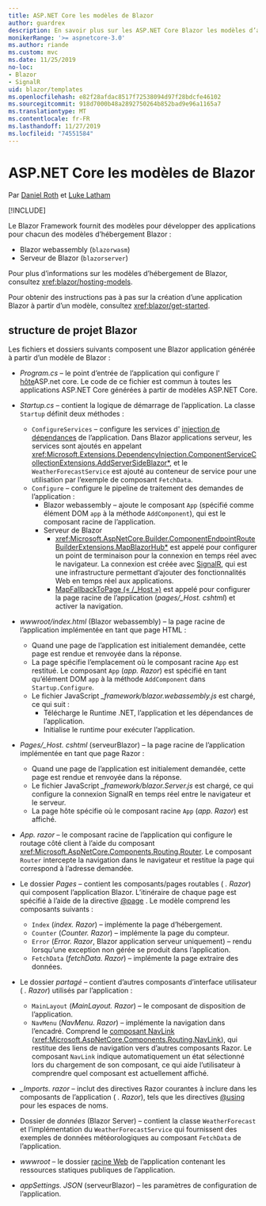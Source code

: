 ```yaml
---
title: ASP.NET Core les modèles de Blazor
author: guardrex
description: En savoir plus sur les ASP.NET Core Blazor les modèles d’application et la structure de projet Blazor.
monikerRange: '>= aspnetcore-3.0'
ms.author: riande
ms.custom: mvc
ms.date: 11/25/2019
no-loc:
- Blazor
- SignalR
uid: blazor/templates
ms.openlocfilehash: e82f28afdac8517f72538094d97f28bdcfe46102
ms.sourcegitcommit: 918d7000b48a2892750264b852bad9e96a1165a7
ms.translationtype: MT
ms.contentlocale: fr-FR
ms.lasthandoff: 11/27/2019
ms.locfileid: "74551584"
---
```

# <a name="aspnet-core-opno-locblazor-templates"></a>ASP.NET Core les modèles de Blazor

Par [Daniel Roth](https://github.com/danroth27) et [Luke Latham](https://github.com/guardrex)

[!INCLUDE[](~/includes/blazorwasm-preview-notice.md)]

Le Blazor Framework fournit des modèles pour développer des applications pour chacun des modèles d’hébergement Blazor :

* Blazor webassembly (`blazorwasm`)
* Serveur de Blazor (`blazorserver`)

Pour plus d’informations sur les modèles d’hébergement de Blazor, consultez <xref:blazor/hosting-models>.

Pour obtenir des instructions pas à pas sur la création d’une application Blazor à partir d’un modèle, consultez <xref:blazor/get-started>.

## <a name="opno-locblazor-project-structure"></a>structure de projet Blazor

Les fichiers et dossiers suivants composent une Blazor application générée à partir d’un modèle de Blazor :

* *Program.cs* &ndash; le point d’entrée de l’application qui configure l' [hôte](xref:fundamentals/host/generic-host)ASP.net core. Le code de ce fichier est commun à toutes les applications ASP.NET Core générées à partir de modèles ASP.NET Core.

* *Startup.cs* &ndash; contient la logique de démarrage de l’application. La classe `Startup` définit deux méthodes :

  * `ConfigureServices` &ndash; configure les services d' [injection de dépendances](xref:fundamentals/dependency-injection) de l’application. Dans Blazor applications serveur, les services sont ajoutés en appelant <xref:Microsoft.Extensions.DependencyInjection.ComponentServiceCollectionExtensions.AddServerSideBlazor*>, et le `WeatherForecastService` est ajouté au conteneur de service pour une utilisation par l’exemple de composant `FetchData`.
  * `Configure` &ndash; configure le pipeline de traitement des demandes de l’application :
    * Blazor webassembly &ndash; ajoute le composant `App` (spécifié comme élément DOM `app` à la méthode `AddComponent`), qui est le composant racine de l’application.
    * Serveur de Blazor
      * <xref:Microsoft.AspNetCore.Builder.ComponentEndpointRouteBuilderExtensions.MapBlazorHub*> est appelé pour configurer un point de terminaison pour la connexion en temps réel avec le navigateur. La connexion est créée avec [SignalR](xref:signalr/introduction), qui est une infrastructure permettant d’ajouter des fonctionnalités Web en temps réel aux applications.
      * [MapFallbackToPage (« /_Host »)](xref:Microsoft.AspNetCore.Builder.RazorPagesEndpointRouteBuilderExtensions.MapFallbackToPage*) est appelé pour configurer la page racine de l’application (*pages/_Host. cshtml*) et activer la navigation.

* *wwwroot/index.html* (Blazor webassembly) &ndash; la page racine de l’application implémentée en tant que page HTML :
  * Quand une page de l’application est initialement demandée, cette page est rendue et renvoyée dans la réponse.
  * La page spécifie l’emplacement où le composant racine `App` est restitué. Le composant `App` (*app. Razor*) est spécifié en tant qu’élément DOM `app` à la méthode `AddComponent` dans `Startup.Configure`.
  * Le fichier JavaScript *_framework/blazor.webassembly.js* est chargé, ce qui suit :
    * Télécharge le Runtime .NET, l’application et les dépendances de l’application.
    * Initialise le runtime pour exécuter l’application.

* *Pages/_Host. cshtml* (serveurBlazor) &ndash; la page racine de l’application implémentée en tant que page Razor :
  * Quand une page de l’application est initialement demandée, cette page est rendue et renvoyée dans la réponse.
  * Le fichier JavaScript *_framework/blazor.Server.js* est chargé, ce qui configure la connexion SignalR en temps réel entre le navigateur et le serveur.
  * La page hôte spécifie où le composant racine `App` (*app. Razor*) est affiché.

* *App. razor* &ndash; le composant racine de l’application qui configure le routage côté client à l’aide du composant <xref:Microsoft.AspNetCore.Components.Routing.Router>. Le composant `Router` intercepte la navigation dans le navigateur et restitue la page qui correspond à l’adresse demandée.

* Le dossier *Pages* &ndash; contient les composants/pages routables ( *. Razor*) qui composent l’application Blazor. L’itinéraire de chaque page est spécifié à l’aide de la directive [@page](xref:mvc/views/razor#page) . Le modèle comprend les composants suivants :
  * `Index` (*index. Razor*) &ndash; implémente la page d’hébergement.
  * `Counter` (*Counter. Razor*) &ndash; implémente la page du compteur.
  * `Error` (*Error. Razor*, Blazor application serveur uniquement) &ndash; rendu lorsqu’une exception non gérée se produit dans l’application.
  * `FetchData` (*fetchData. Razor*) &ndash; implémente la page extraire des données.

* Le dossier *partagé* &ndash; contient d’autres composants d’interface utilisateur ( *. Razor*) utilisés par l’application :
  * `MainLayout` (*MainLayout. Razor*) &ndash; le composant de disposition de l’application.
  * `NavMenu` (*NavMenu. Razor*) &ndash; implémente la navigation dans l’encadré. Comprend le [composant NavLink](xref:blazor/routing#navlink-component) (<xref:Microsoft.AspNetCore.Components.Routing.NavLink>), qui restitue des liens de navigation vers d’autres composants Razor. Le composant `NavLink` indique automatiquement un état sélectionné lors du chargement de son composant, ce qui aide l’utilisateur à comprendre quel composant est actuellement affiché.

* *_Imports. razor* &ndash; inclut des directives Razor courantes à inclure dans les composants de l’application ( *. Razor*), tels que les directives [@using](xref:mvc/views/razor#using) pour les espaces de noms.

* Dossier de *données* (Blazor Server) &ndash; contient la classe `WeatherForecast` et l’implémentation du `WeatherForecastService` qui fournissent des exemples de données météorologiques au composant `FetchData` de l’application.

* *wwwroot* &ndash; le dossier [racine Web](xref:fundamentals/index#web-root) de l’application contenant les ressources statiques publiques de l’application.

* *appSettings. JSON* (serveurBlazor) &ndash; les paramètres de configuration de l’application.
